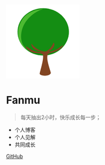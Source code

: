 ![logo](./assets/photos/tree.png)

# Fanmu

> 每天抽出2小时，快乐成长每一步；

* 个人博客
* 个人见解
* 共同成长

[GitHub](https://github.com/fanmucc)
<!-- [Get Started](#quick-start) -->